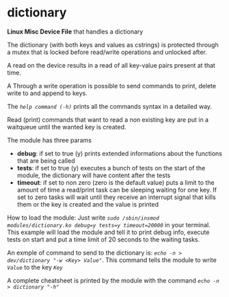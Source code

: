 # dictionary
**Linux Misc Device File** that handles a dictionary 

The dictionary (with both keys and values as cstrings) is protected through a mutex that is locked before read/write operations and unlocked after. 

A read on the device results in a read of all key-value pairs present at that time. 

A Through a write operation is possible to send commands to print, delete write to and append to keys.

The _`help command (-h)`_ prints all the commands syntax in a detailed way. 

Read (print) commands that want to read a non existing key are put in a waitqueue until the wanted key is created.

The module has three params
- **debug**: if set to true (y) prints extended informations about the functions that are being called
- **tests**: if set to true (y) executes a bunch of tests on the start of the module, the dictionary will have content after the tests
- **timeout**: if set to non zero (zero is the default value) puts a limit to the amount of time a read/print task can be sleeping waiting for one key. If set to zero tasks will wait until they receive an interrupt signal that kills them or the key is created and the value is printed

How to load the module:
Just write _`sudo /sbin/insmod modules/dictionary.ko debug=y tests=y timeout=20000`_ in your terminal. This example will load the module and tell it to print debug info, execute tests on start and put a time limit of 20 seconds to the waiting tasks.

An exmple of command to send to the dictionary is: _`echo -n > dev/dictionary "-w <Key> Value"`_. This command tells the module to write _`Value`_ to the key _`Key`_

A complete cheatsheet is printed by the module with the command _`echo -n > dictionary "-h"`_ 
